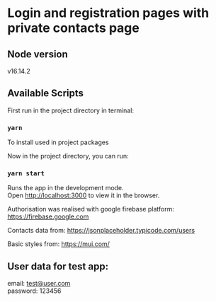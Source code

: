 # Login and registration pages with private contacts page

## Node version
v16.14.2

## Available Scripts

First run in the project directory in terminal:
### `yarn` 
To install used in project packages

Now in the project directory, you can run:
### `yarn start`
Runs the app in the development mode.\
Open [http://localhost:3000](http://localhost:3000) to view it in the browser.

Authorisation was realised with google firebase platform:  https://firebase.google.com

Contacts data from: https://jsonplaceholder.typicode.com/users

Basic styles from: https://mui.com/

## User data for test app:
email: test@user.com\
password: 123456
